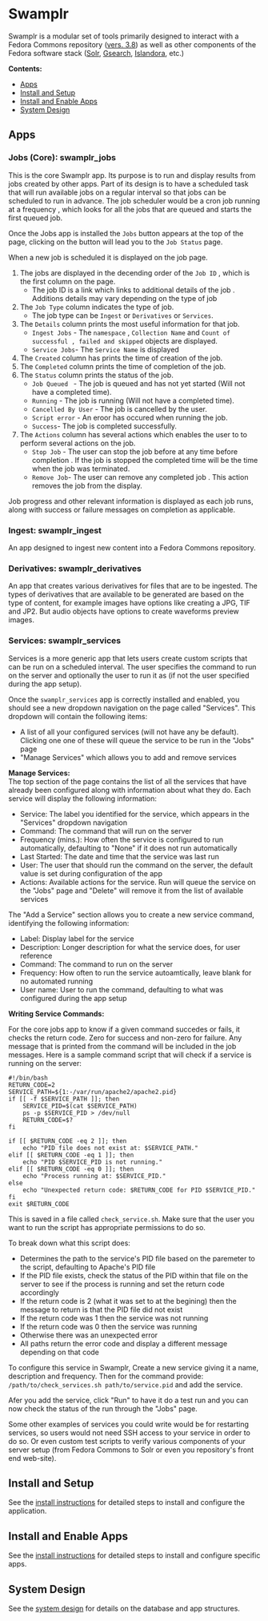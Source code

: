 # Swamplr

Swamplr is a modular set of tools primarily designed to interact with a Fedora Commons repository ([vers. 3.8](https://wiki.duraspace.org/display/FEDORA38/Fedora+3.8+Documentation)) as well as other components of the Fedora software stack ([Solr](https://lucene.apache.org/solr/guide/), [Gsearch](https://github.com/fcrepo3/gsearch), [Islandora](https://wiki.duraspace.org/display/ISLANDORA/Islandora), etc.)

**Contents:**  
* [Apps](#apps)  
* [Install and Setup](#install-and-setup)
* [Install and Enable Apps](#install-and-enable-apps)
* [System Design](#system-design)  


##  Apps

### Jobs (Core): swamplr_jobs
This is the core Swamplr app. Its purpose is to run and display results from jobs created by other apps. Part of its
design is to have a scheduled task that will run available jobs on a regular interval so that jobs can be scheduled to run
in advance. The job scheduler would be a cron job running at a frequency , which looks for all the jobs that are queued and starts the first queued job.

Once the Jobs app is installed the `Jobs` button appears at the top of the page, clicking on the button will lead you to the `Job Status` page. 

When a new job is scheduled it is displayed on the job page. 

1. The jobs are displayed in the decending order of the `Job ID` , which is the first column on the page. 
    * The job ID is a link which links to additional details of the job . Additions details may vary depending on the type of job
2. The `Job Type` column indicates the type of job. 
    * The job type can be `Ingest` or `Derivatives` or `Services`.
3. The `Details` column prints the most useful information for that job. 
    * `Ingest Jobs` - The `namespace` , `Collection Name` and `Count of successful , failed and skipped` objects are displayed.
    * `Service Jobs`-  The `Service Name` is displayed
4. The `Created` column has prints the time of creation of the job.
5. The `Completed` column prints the time of completion of the job.
6. The `Status` column prints the status of the job.
    * `Job Queued ` - The job is queued and has not yet started (Will not have a completed time).
    * `Running` - The job is running (Will not have a completed time).
    * `Cancelled By User` -  The job is cancelled by the user.
    * `Script error` -  An eroor has occured when running the job.
    * `Success`-  The job is completed successfully.
7. The `Actions` column has several actions which enables the user to to perform several actions on the job.
    * `Stop Job` -  The user can stop the job before at any time before completion . If the job is stopped the completed time will be the time when the job was terminated.
    * `Remove Job`- The user can remove any completed job . This action removes the job from the display.


Job progress and other relevant information is displayed as each job runs, along with success or failure messages
on completion as applicable.

### Ingest: swamplr_ingest
An app designed to ingest new content into a Fedora Commons repository.

### Derivatives: swamplr_derivatives
An app that creates various derivatives for files that are to be ingested. The types of derivatives that are available to be generated are based on the type of content, for example images have options like creating a JPG, TIF and JP2. But audio objects have options to create waveforms preview images.  

### Services: swamplr_services
Services is a more generic app that lets users create custom scripts that can be run on a scheduled interval. 
The user specifies the command to run on the server and optionally the user to run it as 
(if not the user specified during the app setup).

Once the `swamplr_services` app is correctly installed and enabled, you should see a new dropdown navigation on the page called "Services".  This dropdown will contain the following items:  

* A list of all your configured services (will not have any be default). Clicking one one of these will queue the service to be run in the "Jobs" page  
* "Manage Services" which allows you to add and remove services

**Manage Services:**  
The top section of the page contains the list of all the services that have already been configured along with information about what they do. Each service will display the following information:  

* Service: The label you identified for the service, which appears in the "Services" dropdown navigation
* Command: The command that will run on the server
* Frequency (mins.): How often the service is configured to run automatically, defaulting to "None" if it does not run automatically
* Last Started: The date and time that the service was last run
* User: The user that should run the command on the server, the default value is set during configuration of the app
* Actions: Available actions for the service. Run will queue the service on the "Jobs" page and "Delete" will remove it from the list of available services

The "Add a Service" section allows you to create a new service command, identifying the following information: 

* Label: Display label for the service
* Description: Longer description for what the service does, for user reference
* Command: The command to run on the server
* Frequency: How often to run the service autoamtically, leave blank for no automated running
* User name: User to run the command, defaulting to what was configured during the app setup

**Writing Service Commands:**

For the core jobs app to know if a given command succedes or fails, it checks the return code. Zero for success and non-zero for failure. Any message that is printed from the command will be included in the job messages. Here is a sample command script that will check if a service is running on the server: 

```
#!/bin/bash
RETURN_CODE=2
SERVICE_PATH=${1:-/var/run/apache2/apache2.pid}
if [[ -f $SERVICE_PATH ]]; then
    SERVICE_PID=$(cat $SERVICE_PATH)
    ps -p $SERVICE_PID > /dev/null
    RETURN_CODE=$?
fi

if [[ $RETURN_CODE -eq 2 ]]; then
    echo "PID file does not exist at: $SERVICE_PATH."
elif [[ $RETURN_CODE -eq 1 ]]; then
    echo "PID $SERVICE_PID is not running."
elif [[ $RETURN_CODE -eq 0 ]]; then
    echo "Process running at: $SERVICE_PID."
else
    echo "Unexpected return code: $RETURN_CODE for PID $SERVICE_PID."
fi
exit $RETURN_CODE
```

This is saved in a file called `check_service.sh`. Make sure that the user you want to run the script has appropriate permissions to do so. 

To break down what this script does:
* Determines the path to the service's PID file based on the paremeter to the script, defaulting to Apache's PID file
* If the PID file exists, check the status of the PID within that file on the server to see if the process is running and set the return code accordingly
* If the return code is 2 (what it was set to at the begining) then the message to return is that the PID file did not exist
* If the return code was 1 then the service was not running
* If the return code was 0 then the service was running
* Otherwise there was an unexpected error
* All paths return the error code and display a different message depending on that code

To configure this service in Swamplr, Create a new service giving it a name, description and frequency. Then for the command provide: `/path/to/check_services.sh path/to/service.pid` and add the service. 

Afer you add the service, click "Run" to have it do a test run and you can now check the status of the run through the "Jobs" page.

Some other examples of services you could write would be for restarting services, so users would not need SSH access to your service in order to do so. Or even custom test scripts to verify various components of your server setup (from Fedora Commons to Solr or even you repository's front end web-site).

## Install and Setup

See the [install instructions](INSTALL.md) for detailed steps to install and configure the application.  

## Install and Enable Apps

See the [install instructions](INSTALL.md#how-to-install-enable-apps) for detailed steps to install and configure specific apps.   

## System Design

See the [system design](INSTALL.md#system-design) for details on the database and app structures.  

